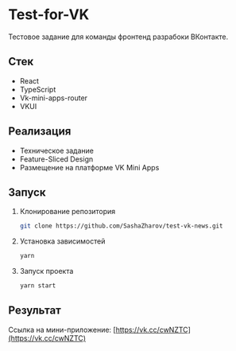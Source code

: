 # Test-for-VK

Тестовое задание для команды фронтенд разрабоки ВКонтакте.

## Стек

- React
- TypeScript
- Vk-mini-apps-router
- VKUI

## Реализация

- Техническое задание
- Feature-Sliced Design
- Размещение на платформе VK Mini Apps

## Запуск

1. Клонирование репозитория
   ```bash
   git clone https://github.com/SashaZharov/test-vk-news.git
   ```
2. Установка зависимостей
   ```bash
   yarn
   ```
3. Запуск проекта
   ```bash
   yarn start
   ```

## Результат

Ссылка на мини-приложение: [https://vk.cc/cwNZTC](https://vk.cc/cwNZTC)
